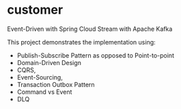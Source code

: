 # customer
Event-Driven with Spring Cloud Stream with Apache Kafka

This project demonstrates the implementation using:
- Publish-Subscribe Pattern as opposed to Point-to-point
- Domain-Driven Design
- CQRS,
- Event-Sourcing,
- Transaction Outbox Pattern
- Command vs Event
- DLQ
